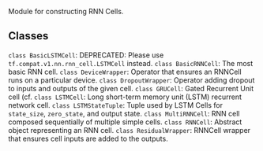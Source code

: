 Module for constructing RNN Cells.
## Classes
`class BasicLSTMCell`: DEPRECATED: Please use `tf.compat.v1.nn.rnn_cell.LSTMCell` instead.
`class BasicRNNCell`: The most basic RNN cell.
`class DeviceWrapper`: Operator that ensures an RNNCell runs on a particular device.
`class DropoutWrapper`: Operator adding dropout to inputs and outputs of the given cell.
`class GRUCell`: Gated Recurrent Unit cell (cf.
`class LSTMCell`: Long short-term memory unit (LSTM) recurrent network cell.
`class LSTMStateTuple`: Tuple used by LSTM Cells for `state_size`, `zero_state`, and output state.
`class MultiRNNCell`: RNN cell composed sequentially of multiple simple cells.
`class RNNCell`: Abstract object representing an RNN cell.
`class ResidualWrapper`: RNNCell wrapper that ensures cell inputs are added to the outputs.
